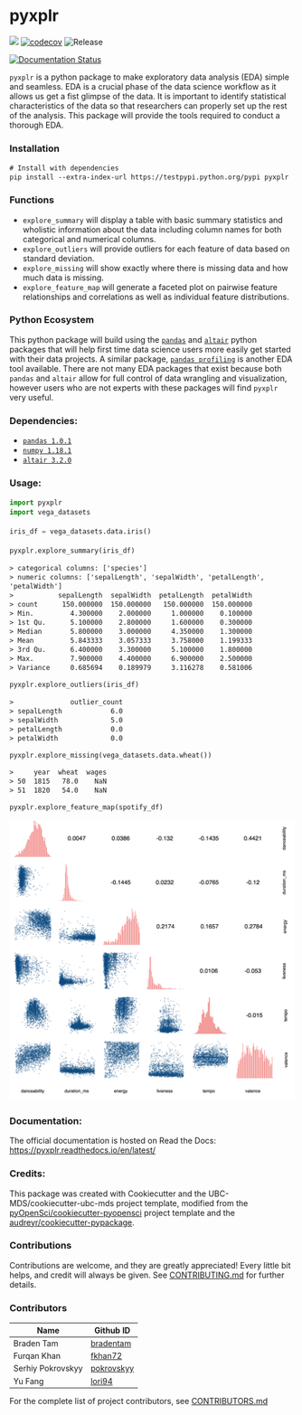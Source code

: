 # pyxplr 

![](https://github.com/UBC-MDS/pyxplr/workflows/build/badge.svg) [![codecov](https://codecov.io/gh/UBC-MDS/pyxplr/branch/master/graph/badge.svg)](https://codecov.io/gh/UBC-MDS/pyxplr) ![Release](https://github.com/UBC-MDS/pyxplr/workflows/Release/badge.svg)

[![Documentation Status](https://readthedocs.org/projects/pyxplr/badge/?version=latest)](https://pyxplr.readthedocs.io/en/latest/?badge=latest)

`pyxplr` is a python package to make exploratory data analysis (EDA) simple and seamless. EDA is a crucial phase of the data science workflow as it allows us get a fist glimpse of the data. It is important to identify statistical characteristics of the data so that researchers can properly set up the rest of the analysis. This package will provide the tools required to conduct a thorough EDA.

### Installation

```
# Install with dependencies
pip install --extra-index-url https://testpypi.python.org/pypi pyxplr
```

### Functions

- `explore_summary` will display a table with basic summary statistics and wholistic information about the data including column names for both categorical and numerical columns. 
- `explore_outliers` will provide outliers for each feature of data based on standard deviation.
- `explore_missing` will show exactly where there is missing data and how much data is missing.
- `explore_feature_map` will generate a faceted plot on pairwise feature relationships and correlations as well as individual feature distributions.

### Python Ecosystem

This python package will build using the [`pandas`](https://github.com/pandas-dev/pandas) and [`altair`](https://github.com/altair-viz/altair) python packages that will help first time data science users more easily get started with their data projects. A similar package, [`pandas profiling`](https://github.com/pandas-profiling/pandas-profiling) is another EDA tool available. There are not many EDA packages that exist because both `pandas` and `altair` allow for full control of data wrangling and visualization, however users who are not experts with these packages will find `pyxplr` very useful.

### Dependencies:

- [`pandas 1.0.1`](https://github.com/pandas-dev/pandas)  
- [`numpy 1.18.1`](https://github.com/numpy/numpy)  
- [`altair 3.2.0`](https://github.com/altair-viz/altair)  

### Usage:

```python
import pyxplr
import vega_datasets

iris_df = vega_datasets.data.iris()

pyxplr.explore_summary(iris_df)
```

```
> categorical columns: ['species']
> numeric columns: ['sepalLength', 'sepalWidth', 'petalLength', 'petalWidth']
>           sepalLength  sepalWidth  petalLength  petalWidth
> count      150.000000  150.000000   150.000000  150.000000
> Min.         4.300000    2.000000     1.000000    0.100000
> 1st Qu.      5.100000    2.800000     1.600000    0.300000
> Median       5.800000    3.000000     4.350000    1.300000
> Mean         5.843333    3.057333     3.758000    1.199333
> 3rd Qu.      6.400000    3.300000     5.100000    1.800000
> Max.         7.900000    4.400000     6.900000    2.500000
> Variance     0.685694    0.189979     3.116278    0.581006
```

```python
pyxplr.explore_outliers(iris_df)
```

```
>              outlier_count
> sepalLength            6.0
> sepalWidth             5.0
> petalLength            0.0
> petalWidth             0.0
```

```python
pyxplr.explore_missing(vega_datasets.data.wheat())
```

```
>     year  wheat  wages
> 50  1815   78.0    NaN
> 51  1820   54.0    NaN
```

```python
pyxplr.explore_feature_map(spotify_df)
```

![](/imgs/feature_map.png)

### Documentation:
The official documentation is hosted on Read the Docs: <https://pyxplr.readthedocs.io/en/latest/>

### Credits:
This package was created with Cookiecutter and the UBC-MDS/cookiecutter-ubc-mds project template, modified from the [pyOpenSci/cookiecutter-pyopensci](https://github.com/pyOpenSci/cookiecutter-pyopensci) project template and the [audreyr/cookiecutter-pypackage](https://github.com/audreyr/cookiecutter-pypackage).

### Contributions

Contributions are welcome, and they are greatly appreciated! Every little bit
helps, and credit will always be given. See [CONTRIBUTING.md](CONTRIBUTING.md) for further details.

### Contributors

Name     | Github ID
------- | -------
Braden Tam   | [bradentam](https://github.com/bradentam)  
Furqan Khan  | [fkhan72](https://github.com/fkhan72)
Serhiy Pokrovskyy | [pokrovskyy](https://github.com/pokrovskyy)
Yu Fang | [lori94](https://github.com/lori94)  

For the complete list of project contributors, see [CONTRIBUTORS.md](CONTRIBUTORS.md)
